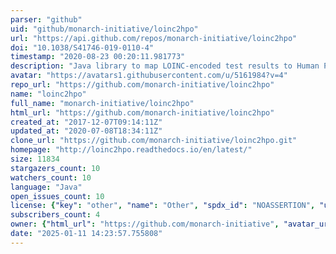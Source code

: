```yaml
---
parser: "github"
uid: "github/monarch-initiative/loinc2hpo"
url: "https://api.github.com/repos/monarch-initiative/loinc2hpo"
doi: "10.1038/S41746-019-0110-4"
timestamp: "2020-08-23 00:20:11.981773"
description: "Java library to map LOINC-encoded test results to Human Phenotype Ontology"
avatar: "https://avatars1.githubusercontent.com/u/5161984?v=4"
repo_url: "https://github.com/monarch-initiative/loinc2hpo"
name: "loinc2hpo"
full_name: "monarch-initiative/loinc2hpo"
html_url: "https://github.com/monarch-initiative/loinc2hpo"
created_at: "2017-12-07T09:14:11Z"
updated_at: "2020-07-08T18:34:11Z"
clone_url: "https://github.com/monarch-initiative/loinc2hpo.git"
homepage: "http://loinc2hpo.readthedocs.io/en/latest/"
size: 11834
stargazers_count: 10
watchers_count: 10
language: "Java"
open_issues_count: 10
license: {"key": "other", "name": "Other", "spdx_id": "NOASSERTION", "url": null, "node_id": "MDc6TGljZW5zZTA="}
subscribers_count: 4
owner: {"html_url": "https://github.com/monarch-initiative", "avatar_url": "https://avatars1.githubusercontent.com/u/5161984?v=4", "login": "monarch-initiative", "type": "Organization"}
date: "2025-01-11 14:23:57.755808"
---
```

